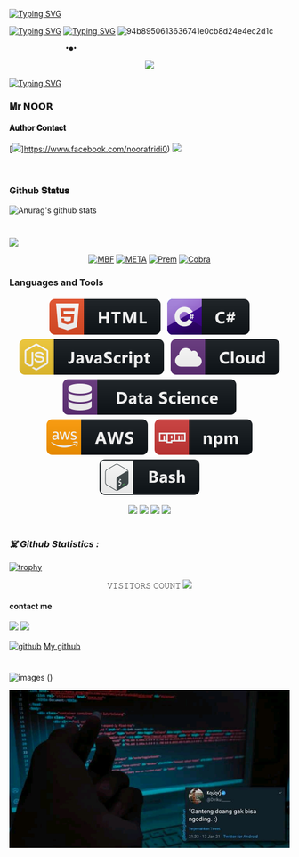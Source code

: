 [![Typing SVG](https://readme-typing-svg.herokuapp.com?font=Cool&color=%23F7671C&center=true&vCenter=true&lines=Ⓞ︎Ⓦ︎Ⓝ︎Ⓔ︎Ⓡ︎+𝗠𝗿+𝗡𝗢𝗢𝗥)](https://git.io/typing-svg)


[![Typing SVG](https://readme-typing-svg.herokuapp.com?font=Cool&color=%23F7671C&center=true&vCenter=true&lines=WELCOME+TO+MY+WORLD+)](https://git.io/typing-svg)
 [![Typing SVG](https://readme-typing-svg.herokuapp.com?font=Cool&color=%239766FF&center=true&vCenter=true&lines=HaxooR+Evil+THE+BRAND+!;HATERX+MAKES+MEH+FAMOUS+)](https://git.io/typing-svg)
![94b8950613636741e0cb8d24e4ec2d1c](https://user-images.githubusercontent.com/72184388/115982559-89883200-a5b5-11eb-8b23-10b9099f5d68.gif)

 
                  •●•
   </p>

<p align="center">
<img src="https://giffiles.alphacoders.com/120/120248.gif">
</p>
<p align="center">

[![Typing SVG](https://readme-typing-svg.herokuapp.com?font=Cool&color=%23F7671C&center=true&vCenter=true&lines=FUCK+LOL+🖕🏼+🖕🏼+%3A)](https://git.io/typing-svg)
### 𝐌𝐫  𝗡𝗢𝗢𝗥
#### 𝐀𝐮𝐭𝐡𝐨𝐫 𝐂𝐨𝐧𝐭𝐚𝐜𝐭 
[![](https://img.shields.io/badge/Facebook-blue?logo=Facebook&logoColor=blue&labelColor=black)]https://www.facebook.com/noorafridi0)
[![](https://img.shields.io/badge/Whatsapp-CHAT-red?logo=Whatsapp&logoColor=Brightgreen&labelColor=night)](https://wa.me/994401850?text=Asalamualaikum+Bro) <br><br>
#
### Github 𝐒𝐭𝐚𝐭𝐮𝐬
![Anurag's github stats](https://github-readme-stats.vercel.app/api?username=NOOR-EH&show_icons=true&theme=radical)<br>
#
<img align="center" src="https://github-readme-stats.anuraghazra1.vercel.app/api/top-langs/?username=NOOR-EH &layout=compact&theme=chartreuse-dark" />

<p align="center">
<a href="https://github.com/NOOR-EH/MBF"><img title="MBF" src="https://github-readme-stats.vercel.app/api/pin/?username=NOOR-EH&repo=MBF&theme=vision-friendly-dark"></a>
<a href="https://github.com/NOOR-EH/META"><img title="META" src="https://github-readme-stats.vercel.app/api/pin/?username=NOOR-EH&repo=META&theme=dark"></a>
<a href="https://github.com/NOOR-EH/Prem"><img title="Prem" src="https://github-readme-stats.vercel.app/api/pin/?username=NOOR-EH&repo=Prem&theme=vision-friendly-dark"></a>
 <a href="https://github.com/NOOR-EH/Cobra"><img title="Cobra" src="https://github-readme-stats.vercel.app/api/pin/?username=NOOR-EH&repo=Cobra&theme=tokyonight"></a>


### Languages and Tools
</p>

<p align="center">
<img src="https://raw.githubusercontent.com/8bithemant/8bithemant/master/svg/dev/languages/html.svg" alt="Twitter" style="vertical-align:top; margin:4px"> <img src="https://raw.githubusercontent.com/8bithemant/8bithemant/master/svg/dev/languages/csharp.svg"alt="Twitter" style="vertical-align:top; margin:4px"> <img src="https://raw.githubusercontent.com/8bithemant/8bithemant/master/svg/dev/languages/js.svg" alt="Twitter" style="vertical-align:top; margin:4px"> <img src="https://raw.githubusercontent.com/8bithemant/8bithemant/master/svg/dev/misc/cloud.svg" alt="Twitter" style="vertical-align:top; margin:4px"> <img src="https://raw.githubusercontent.com/8bithemant/8bithemant/master/svg/dev/misc/datascience.svg" alt="Twitter" style="vertical-align:top; margin:4px"> <img src="https://raw.githubusercontent.com/8bithemant/8bithemant/master/svg/dev/services/aws.svg" alt="Twitter" style="vertical-align:top; margin:4px"> <img src="https://raw.githubusercontent.com/8bithemant/8bithemant/master/svg/dev/services/npm.svg" alt="Twitter" style="vertical-align:top; margin:4px"> <img src="https://raw.githubusercontent.com/8bithemant/8bithemant/master/svg/dev/tools/bash.svg" alt="Twitter" style="vertical-align:top; margin:4px">
 </p>
<p align="center">
<code><a href="https://www.python.org/" target="_blank"><img height="50" src="https://www.vectorlogo.zone/logos/python/python-ar21.svg"></a></code>
<code><a href="https://www.linux.org/" target="_blank"><img height="50" src="https://www.vectorlogo.zone/logos/linux/linux-ar21.svg"></a></code>
<code><a href="https://reactjs.org/" target="_blank"><img height="50" src="https://www.vectorlogo.zone/logos/reactjs/reactjs-ar21.svg"></a></code>
<code><a href="https://www.docker.com/" target="_blank"><img height="50" src="https://www.vectorlogo.zone/logos/docker/docker-official.svg"></a></code>
<br/><br/>
</p>

<h3><b><i>☠️ Github Statistics :</i></b></h3>
<a href="https://github.com/NOOR-EH"><img title="trophy" src="https://github-profile-trophy.vercel.app/?username=NOOR-EH&theme=monokai"></a>
</p>  
<p align="center"> 
 𝚅𝙸𝚂𝙸𝚃𝙾𝚁𝚂 𝙲𝙾𝚄𝙽𝚃
 <img src="https://profile-counter.glitch.me/NOOR-EH/count.svg" />
</p>

#### contact me
[![](https://img.shields.io/badge/Facebook-blue?logo=Facebook&logoColor=blue&labelColor=white)](https://www.facebook.com/noorafridi0)
[![](https://img.shields.io/badge/Whatsapp-CHAT-red?logo=Whatsapp&logoColor=Brightgreen&labelColor=white)](https://wa.me/994401850?text=Asalamualaikum+Bro) <br><br>
[<img src='https://cdn.jsdelivr.net/npm/simple-icons@3.0.1/icons/github.svg' alt='github' height='40'>](https://github.com/NOOR-EH) <a href="https://github.com/NOOR-EH">My github</a>  
#
![images ()](https://user-images.githubusercontent.com/79760783/142288494-ad27efef-b287-4eb1-b585-0ffba59895e1.jpeg)

<img src="https://github.com/ROMI-AFRZL/ROMI-AFRZL/blob/main/Ngentod/status_me_status_90e259db678545f49a41faf12e095d58.jpg" width="640" title="Menu" alt="Menu">
 
